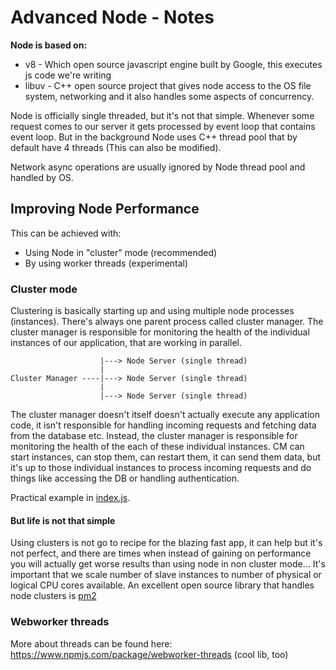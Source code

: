 # Advanced Node - Notes

**Node is based on:**

-   v8 - Which open source javascript engine built by Google, this executes js code we're writing
-   libuv - C++ open source project that gives node access to the OS file system, networking and it also handles some aspects of concurrency.

Node is officially single threaded, but it's not that simple. Whenever some request comes to our server it gets processed by event loop that contains event loop. But in the background Node uses C++ thread pool that by default have 4 threads (This can also be modified).

Network async operations are usually ignored by Node thread pool and handled by OS.

## Improving Node Performance

This can be achieved with:

-   Using Node in "cluster" mode (recommended)
-   By using worker threads (experimental)

### Cluster mode

Clustering is basically starting up and using multiple node processes (instances). There's always one parent process called cluster manager. The cluster manager is responsible for monitoring the health of the individual instances of our application, that are working in parallel.

```shell
                    |---> Node Server (single thread)
                    |
Cluster Manager ----|---> Node Server (single thread)
                    |
                    |---> Node Server (single thread)
```

The cluster manager doesn't itself doesn't actually execute any application code, it isn't responsible for handling incoming requests and fetching data from the database etc. Instead, the cluster manager is responsible for monitoring the health of the each of these individual instances. CM can start instances, can stop them, can restart them, it can send them data, but it's up to those individual instances to process incoming requests and do things like accessing the DB or handling authentication.

Practical example in [index.js](./index.js).

#### But life is not that simple

Using clusters is not go to recipe for the blazing fast app, it can help but it's not perfect, and there are times when instead of gaining on performance you will actually get worse results than using node in non cluster mode... It's important that we scale number of slave instances to number of physical or logical CPU cores available. An excellent open source library that handles node clusters is [pm2](https://github.com/Unitech/PM2/)

### Webworker threads

More about threads can be found here: https://www.npmjs.com/package/webworker-threads (cool lib, too)
